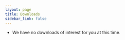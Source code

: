 ```yaml
---
layout: page
title: Downloads
sidebar_link: false
---
```


<ul>
   <li>We have no downloads of interest for you at this time.</li>
</ul>